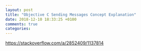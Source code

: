 ```yaml
---
layout: post
title: "Objective C Sending Messages Concept Explanation"
date: 2018-12-10 18:33:25 +0100
comments: true
categories: 
---
```


https://stackoverflow.com/a/2852409/1137814